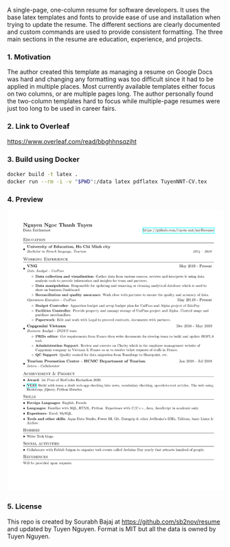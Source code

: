 A single-page, one-column resume for software developers. It uses the base latex templates and fonts to provide ease of use and installation when trying to update the resume. The different sections are clearly documented and custom commands are used to provide consistent formatting. The three main sections in the resume are education, experience, and projects.

### 1. Motivation

The author created this template as managing a resume on Google Docs was hard and changing any formatting was too difficult since it had to be applied in multiple places. Most currently available templates either focus on two columns, or are multiple pages long. The author personally found the two-column templates hard to focus while multiple-page resumes were just too long to be used in career fairs.

### 2. Link to Overleaf
https://www.overleaf.com/read/bbghhnsqzjht

### 3. Build using Docker

```sh
docker build -t latex .
docker run --rm -i -v "$PWD":/data latex pdflatex TuyenNNT-CV.tex
```

### 4. Preview

![Resume Screenshot](\TuyenNNT-CV.png)

### 5. License

This repo is created by Sourabh Bajaj at https://github.com/sb2nov/resume and updated by Tuyen Nguyen. Format is MIT but all the data is owned by Tuyen Nguyen.
